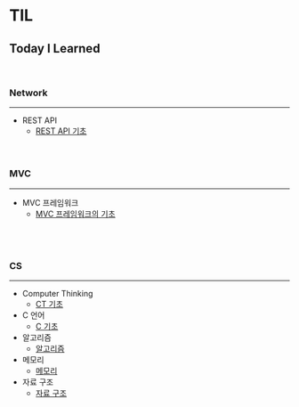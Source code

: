 # TIL
Today I Learned   
-----
</br>

### Network   
---      
- REST API
  - [REST API 기초](https://github.com/yjydev/TIL/blob/main/Network/REST%20API.md)
</br> </br> </br>

### MVC   
---
- MVC 프레임워크
   - [MVC 프레임워크의 기초](https://github.com/yjydev/TIL/blob/main/MVC/MVC%20framework_basic.md)   
</br> </br> </br>   

### CS   
---  
- Computer Thinking   
  - [CT 기초](https://github.com/yjydev/TIL/blob/main/Computer%20Science/CT.md)   
- C 언어   
  - [C 기초](https://github.com/yjydev/TIL/blob/main/Computer%20Science/C.md)   
- 알고리즘    
  - [알고리즘](https://github.com/yjydev/TIL/blob/main/Computer%20Science/Algorithm.md)   
- 메모리   
  - [메모리](https://github.com/yjydev/TIL/blob/main/Computer%20Science/Memory.md)   
- 자료 구조   
  - [자료 구조](https://github.com/yjydev/TIL/blob/main/Computer%20Science/Data%20structures.md)   


</br> </br> </br>   

